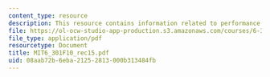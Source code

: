 ```yaml
---
content_type: resource
description: This resource contains information related to performance metrics.
file: https://ol-ocw-studio-app-production.s3.amazonaws.com/courses/6-301-solid-state-circuits-fall-2010/08aab72b6eba21252813000b313484fb_MIT6_301F10_rec15.pdf
file_type: application/pdf
resourcetype: Document
title: MIT6_301F10_rec15.pdf
uid: 08aab72b-6eba-2125-2813-000b313484fb
---
```

